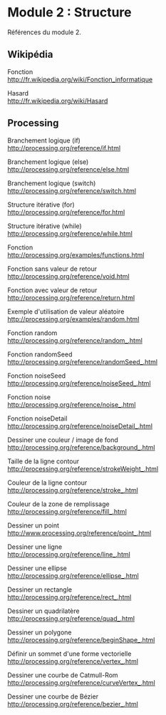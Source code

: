 # Module 2 : Structure

Références du module 2.

## Wikipédia

Fonction  
http://fr.wikipedia.org/wiki/Fonction_informatique

Hasard  
http://fr.wikipedia.org/wiki/Hasard

## Processing

Branchement logique (if)  
http://processing.org/reference/if.html

Branchement logique (else)  
http://processing.org/reference/else.html

Branchement logique (switch)  
http://processing.org/reference/switch.html

Structure itérative (for)  
http://processing.org/reference/for.html

Structure itérative (while)  
http://processing.org/reference/while.html

Fonction  
http://processing.org/examples/functions.html

Fonction sans valeur de retour  
http://processing.org/reference/void.html

Fonction avec valeur de retour  
http://processing.org/reference/return.html

Exemple d'utilisation de valeur aléatoire  
http://processing.org/examples/random.html

Fonction random  
http://processing.org/reference/random_.html

Fonction randomSeed  
http://processing.org/reference/randomSeed_.html

Fonction noiseSeed  
http://processing.org/reference/noiseSeed_.html

Fonction noise  
http://processing.org/reference/noise_.html

Fonction noiseDetail  
http://processing.org/reference/noiseDetail_.html

Dessiner une couleur / image de fond  
http://processing.org/reference/background_.html

Taille de la ligne contour  
http://processing.org/reference/strokeWeight_.html

Couleur de la ligne contour  
http://processing.org/reference/stroke_.html

Couleur de la zone de remplissage  
http://processing.org/reference/fill_.html

Dessiner un point  
http://www.processing.org/reference/point_.html

Dessiner une ligne  
http://processing.org/reference/line_.html

Dessiner une ellipse  
http://processing.org/reference/ellipse_.html

Dessiner un rectangle  
http://processing.org/reference/rect_.html

Dessiner un quadrilatère  
http://processing.org/reference/quad_.html

Dessiner un polygone  
http://processing.org/reference/beginShape_.html

Définir un sommet d'une forme vectorielle  
http://processing.org/reference/vertex_.html

Dessiner une courbe de Catmull-Rom  
http://processing.org/reference/curveVertex_.html

Dessiner une courbe de Bézier  
http://processing.org/reference/bezier_.html
